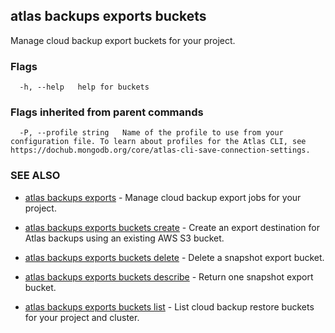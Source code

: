 ## atlas backups exports buckets

Manage cloud backup export buckets for your project.






### Flags

```
  -h, --help   help for buckets

```


### Flags inherited from parent commands

```
  -P, --profile string   Name of the profile to use from your configuration file. To learn about profiles for the Atlas CLI, see https://dochub.mongodb.org/core/atlas-cli-save-connection-settings.

```

### SEE ALSO


* [atlas backups exports](atlas_backups_exports.md)	- Manage cloud backup export jobs for your project.

* [atlas backups exports buckets create](atlas_backups_exports_buckets_create.md)	- Create an export destination for Atlas backups using an existing AWS S3 bucket.

* [atlas backups exports buckets delete](atlas_backups_exports_buckets_delete.md)	- Delete a snapshot export bucket.

* [atlas backups exports buckets describe](atlas_backups_exports_buckets_describe.md)	- Return one snapshot export bucket.

* [atlas backups exports buckets list](atlas_backups_exports_buckets_list.md)	- List cloud backup restore buckets for your project and cluster.



